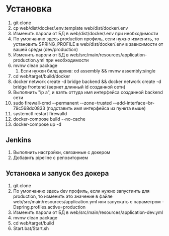 # Установка

1. git clone
1. cp web/dist/docker/.env.template web/dist/docker/.env
1. Изменить пароли от БД в web/dist/docker/.env при необходимости
1. По умолчанию здесь production профиль, если нужно изменить, то установить SPRING_PROFILE в web/dist/docker/.env в зависимости от вашей среды (dev/production)
1. Изменить пароли от БД в web/src/main/resources/application-production.yml при необходимости
1. mvnw clean package
    1. Если нужен билд архив: cd assembly && mvnw assembly:single 
1. cd web/target/build/docker
1. docker network create -d bridge backend && docker network create -d bridge frontend (вернет длинный id созданной сети)
1. Выполнить "ip a", и взять оттуда имя интерфейса созданной backend сети
1. sudo firewall-cmd --permanent --zone=trusted --add-interface=br-79c568dc0833 (подставить имя интерфейса из пункта выше)
1. systemctl restart firewalld
1. docker-compose build --no-cache
1. docker-compose up -d


## Jenkins
1. Выполнить настройки, связанные с докером
2. Добавить pipeline с репозиторием


## Установка и запуск без докера ##
1. git clone
1. По умолчанию здесь dev профиль, если нужно запустиить для production, то изменить это значение в файле web/src/main/resources/application.yml или запускать с параметром -Dspring.profiles.active=production
1. Изменить пароли от БД в web/src/main/resources/application-dev.yml
1. mvnw clean package
1. cd web/target/build
1. Start.bat/Start.sh